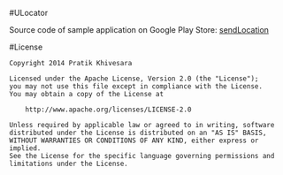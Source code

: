 #ULocator

Source code of sample application on Google Play Store: [sendLocation](https://play.google.com/store/apps/details?id=com.pratik.ulocator&hl=en)


#License
```
Copyright 2014 Pratik Khivesara

Licensed under the Apache License, Version 2.0 (the "License");
you may not use this file except in compliance with the License.
You may obtain a copy of the License at

    http://www.apache.org/licenses/LICENSE-2.0

Unless required by applicable law or agreed to in writing, software
distributed under the License is distributed on an "AS IS" BASIS,
WITHOUT WARRANTIES OR CONDITIONS OF ANY KIND, either express or implied.
See the License for the specific language governing permissions and
limitations under the License.
```
